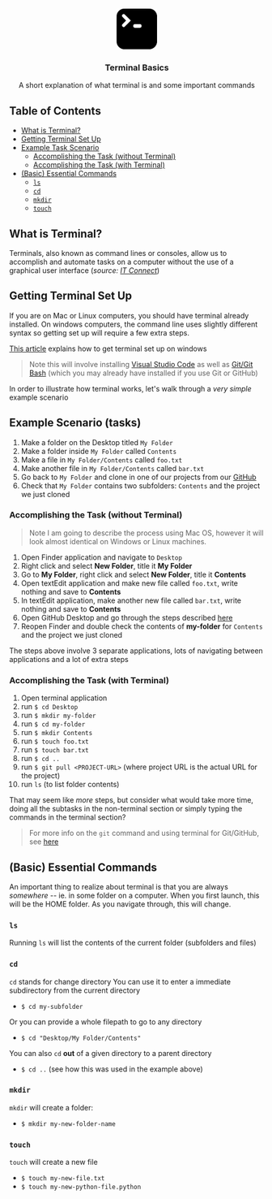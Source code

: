 <!-- PROJECT LOGO -->
<br />
<p align="center">
  <div align="center">
    <img src="../imgs/terminal-icon.png" alt="Logo" width="80" height="80">
  </div>

  <h3 align="center">Terminal Basics</h3>

  <p align="center">
    A short explanation of what terminal is and some important commands
    <br />
  </p>
</p>

<!-- TABLE OF CONTENTS -->

## Table of Contents

- [What is Terminal?](#what-is-terminal)
- [Getting Terminal Set Up](#getting-terminal-set-up)
- [Example Task Scenario](<#example-scenario-(tasks)>)
  - [Accomplishing the Task (without Terminal)](<#accomplishing-the-task-(without-terminal)>)
  - [Accomplishing the Task (with Terminal)](<#accomplishing-the-task-(with-terminal)>)
- [(Basic) Essential Commands](<#(basic)-essential-commands>)
  - [`ls`](#ls)
  - [`cd`](#cd)
  - [`mkdir`](#mkdir)
  - [`touch`](#touch)

## What is Terminal?

Terminals, also known as command lines or consoles, allow us to accomplish and automate tasks on a computer without the use of a graphical user interface (_source: [IT Connect](https://itconnect.uw.edu/learn/workshops/online-tutorials/web-publishing/what-is-a-terminal/)_)

## Getting Terminal Set Up

If you are on Mac or Linux computers, you should have terminal already installed. On windows computers, the command line uses slightly different syntax so getting set up will require a few extra steps.

[This article](https://medium.com/danielpadua/git-bash-with-vscode-593d5998f6be) explains how to get terminal set up on windows

> Note this will involve installing [Visual Studio Code](https://code.visualstudio.com/download) as well as [Git/Git Bash](https://git-scm.com/downloads) (which you may already have installed if you use Git or GitHub)

In order to illustrate how terminal works, let's walk through a _very simple_ example scenario

## Example Scenario (tasks)

1. Make a folder on the Desktop titled `My Folder`
2. Make a folder inside `My Folder` called `Contents`
3. Make a file in `My Folder/Contents` called `foo.txt`
4. Make another file in `My Folder/Contents` called `bar.txt`
5. Go back to `My Folder` and clone in one of our projects from our [GitHub](https://github.com/saud-learning-services)
6. Check that `My Folder` contains two subfolders: `Contents` and the project we just cloned

### Accomplishing the Task (without Terminal)

> Note I am going to describe the process using Mac OS, however it will look almost identical on Windows or Linux machines.

1. Open Finder application and navigate to `Desktop`
2. Right click and select **New Folder**, title it **My Folder**
3. Go to **My Folder**, right click and select **New Folder**, title it **Contents**
4. Open textEdit application and make new file called `foo.txt`, write nothing and save to **Contents**
5. In textEdit application, make another new file called `bar.txt`, write nothing and save to **Contents**
6. Open GitHub Desktop and go through the steps described [here](./github-project-management.md#how-to-get-projects-using-github-desktop)
7. Reopen Finder and double check the contents of **my-folder** for `Contents` and the project we just cloned

The steps above involve 3 separate applications, lots of navigating between applications and a lot of extra steps

### Accomplishing the Task (with Terminal)

1. Open terminal application
1. run `$ cd Desktop`
1. run `$ mkdir my-folder`
1. run `$ cd my-folder`
1. run `$ mkdir Contents`
1. run `$ touch foo.txt`
1. run `$ touch bar.txt`
1. run `$ cd ..`
1. run `$ git pull <PROJECT-URL>` (where project URL is the actual URL for the project)
1. run `ls` (to list folder contents)

That may seem like _more_ steps, but consider what would take more time, doing all the subtasks in the non-terminal section or simply typing the commands in the terminal section?

> For more info on the `git` command and using terminal for Git/GitHub, see [here](./github-project-management.md)

## (Basic) Essential Commands

An important thing to realize about terminal is that you are always _somewhere_ -- ie. in some folder on a computer. When you first launch, this will be the HOME folder. As you navigate through, this will change.

### `ls`

Running `ls` will list the contents of the current folder (subfolders and files)

### `cd`

`cd` stands for change directory
You can use it to enter a immediate subdirectory from the current directory

- `$ cd my-subfolder`

Or you can provide a whole filepath to go to any directory

- `$ cd "Desktop/My Folder/Contents"`

You can also `cd` **out** of a given directory to a parent directory

- `$ cd ..` (see how this was used in the example above)

### `mkdir`

`mkdir` will create a folder:

- `$ mkdir my-new-folder-name`

### `touch`

`touch` will create a new file

- `$ touch my-new-file.txt`
- `$ touch my-new-python-file.python`
